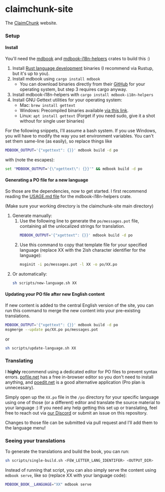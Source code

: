 # claimchunk-site

The [ClaimChunk](https://github.com/cjburkey01/ClaimChunk) website.

### Setup

#### Install

You'll need the [mdbook](https://github.com/rust-lang/mdBook) and [mdbook-i18n-helpers](https://github.com/google/mdbook-i18n-helpers) crates to build this :)

1) Install [Rust language development](https://www.rust-lang.org/tools/install) binaries (I recommend via Rustup, but it's up to you).
2) Install mdbook using `cargo install mdbook`
   - You can download binaries directly from their [GitHub](https://github.com/rust-lang/mdBook/releases) for your operating system, but step 3 requires cargo anyway.
3) Install mdbook-i18n-helpers with `cargo install mdbook-i18n-helpers`
4) Install GNU Gettext utilities for your operating system:
   - Mac: `brew install gettext`
   - Windows: Precompiled binaries available [via this link](https://mlocati.github.io/articles/gettext-iconv-windows.html).
   - Linux: `apt install gettext` (Forget if you need sudo, give it a shot without for single user binaries)

For the following snippets, I'll assume a bash system. If you use Windows, you will have to modify the way you set environment variables. You can't set them same-line (as easily), so replace things like
```bash
MDBOOK_OUTPUT='{"xgettext": {}}' mdbook build -d po
```
with (note the escapes):
```bat
set "MDBOOK_OUTPUT='{\"xgettext\": {}}'" && mdbook build -d po
``` 

#### Generating a PO file for a new language

So those are the dependencies, now to get started. I first recommend reading the [USAGE.md file](https://github.com/google/mdbook-i18n-helpers/blob/main/i18n-helpers/USAGE.md) for the mdbook-i18n-helpers crate.

(Make sure your working directory is the claimchunk-site main directory)

1) Generate manually:
   1) Use the following line to generate the `po/messages.pot` file, containing all the unlocalized strings for translation.
       ```bash
       MDBOOK_OUTPUT='{"xgettext": {}}' mdbook build -d po
       ```
   2) Use this command to copy that template file for your specified language (replace XX with the 2ish character identifier for the language):
       ```bash
       msginit -i po/messages.pot -l XX -o po/XX.po
       ```
2) Or automatically:
   ```bash
   sh scripts/new-language.sh XX
   ```

#### Updating your PO file after new English content

If new content is added to the central English version of the site, you can run this command to merge the new content into your pre-existing translations.
```bash
MDBOOK_OUTPUT='{"xgettext": {}}' mdbook build -d po
msgmerge --update po/XX.po po/messages.pot
```
or
```bash
sh scripts/update-language.sh XX
```

### Translating

I **highly** recommend using a dedicated editor for PO files to prevent syntax errors. [pofile.net](https://pofile.net/) has a free in-browser editor so you don't need to install anything, and [poedit.net](https://poedit.net/) is a good alternative application (Pro plan is unnecessary).

Simply open up the `XX.po` file in the `/po` directory for your specific language using one of those (or a different) editor and translate the source material to your language :) If you need any help getting this set up or translating, feel free to reach out via [our Discord](https://discord.gg/swW8xX665Z) or submit an issue on this repository.

Changes to those file can be submitted via pull request and I'll add them to the language menu! 

### Seeing your translations

To generate the translations and build the book, you can run:
```bash
sh scripts/single-build.sh <FEW_LETTER_LANG_IDENTIFER> <OUTPUT_DIR>
```
Instead of running that script, you can also simply serve the content using `mdbook serve`, like so (replace XX with your language code):
```bash
MDBOOK_BOOK__LANGUAGE="XX" mdbook serve
```
